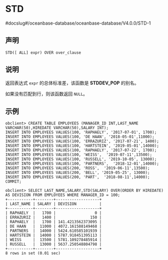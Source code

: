 STD 
========================
#docslug#/oceanbase-database/oceanbase-database/V4.0.0/STD-1


声明 
-----------------------

```unknow
STD([ ALL] expr) OVER over_clause
```



说明 
-----------------------

返回表达式 `expr` 的总体标准差，该函数是 **STDDEV_POP** 的别名。

如果没有匹配到行，则该函数返回 `NULL`。

示例 
-----------------------

```unknow
obclient> CREATE TABLE EMPLOYEES (MANAGER_ID INT,LAST_NAME VARCHAR(50),HIREDATE VARCHAR(50),SALARY INT);
INSERT INTO EMPLOYEES VALUES(100, 'RAPHAELY', '2017-07-01', 1700);
INSERT INTO EMPLOYEES VALUES(100, 'DE HAAN', '2018-05-01',11000);      
INSERT INTO EMPLOYEES VALUES(100, 'ERRAZURIZ', '2017-07-21', 1400);
INSERT INTO EMPLOYEES VALUES(100, 'HARTSTEIN', '2019-05-01',14000);     
INSERT INTO EMPLOYEES VALUES(100, 'RAPHAELY', '2017-07-22', 1700);
INSERT INTO EMPLOYEES VALUES(100, 'WEISS',  '2019-07-11',13500);     
INSERT INTO EMPLOYEES VALUES(100, 'RUSSELL', '2019-10-05', 13000);
INSERT INTO EMPLOYEES VALUES(100, 'PARTNERS',  '2018-12-01',14000);     
INSERT INTO EMPLOYEES VALUES(200, 'ROSS',  '2019-06-11',13500);     
INSERT INTO EMPLOYEES VALUES(200, 'BELL', '2019-05-25', 13000);
INSERT INTO EMPLOYEES VALUES(200, 'PART',  '2018-08-11',14000);   
COMMIT;

obclient> SELECT LAST_NAME,SALARY,STD(SALARY) OVER(ORDER BY HIREDATE) AS DEVISION FROM EMPLOYEES WHERE MANAGER_ID = 100;
+-----------+--------+-------------------+
| LAST_NAME | SALARY | DEVISION          |
+-----------+--------+-------------------+
| RAPHAELY  |   1700 |                 0 |
| ERRAZURIZ |   1400 |               150 |
| RAPHAELY  |   1700 | 141.4213562373095 |
| DE HAAN   |  11000 | 4072.161588149468 |
| PARTNERS  |  14000 | 5424.610585101939 |
| HARTSTEIN |  14000 | 5787.918451395113 |
| WEISS     |  13500 | 5781.109278485914 |
| RUSSELL   |  13000 | 5637.250548804798 |
+-----------+--------+-------------------+
8 rows in set (0.01 sec)
```


